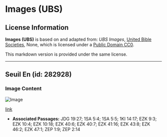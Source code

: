 # Images (UBS)

## License Information

**Images (UBS)** is based on and adapted from: _UBS Images_, [United Bible Societies](https://unitedbiblesocieties.org/), None, which is licensed under a [Public Domain CC0](https://creativecommons.org/public-domain/cc0/).

This markdown version is provided under the same license.



--------------------------------

## Seuil En (id: 282928)

### Image Content

![Image](https://cdn.aquifer.bible/aquifer-content/resources/Media/WEB-0406_threshold_en.jpg)

[link](https://cdn.aquifer.bible/aquifer-content/resources/Media/WEB-0406_threshold_en.jpg)

* **Associated Passages:** JDG 19:27; 1SA 5:4; 1SA 5:5; 1KI 14:17; EZK 9:3; EZK 10:4; EZK 10:18; EZK 40:6; EZK 40:7; EZK 41:16; EZK 43:8; EZK 46:2; EZK 47:1; ZEP 1:9; ZEP 2:14

